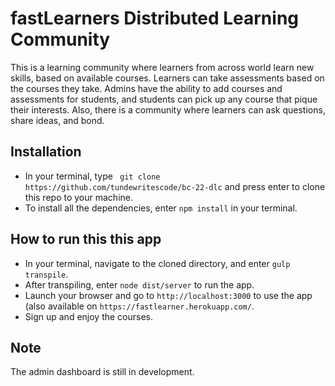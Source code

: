 # fastLearners Distributed Learning Community
This is a learning community where learners from across world learn new skills, based on available courses. Learners can take assessments based on the courses they take. Admins have the ability to add courses and assessments for students, and students can pick up any course that pique their interests. Also, there is a community where learners can ask questions, share ideas, and bond.

## Installation
- In your terminal, type ``` git clone https://github.com/tundewritescode/bc-22-dlc``` and press enter to clone this repo to your machine.
- To install all the dependencies, enter ```npm install``` in your terminal.

## How to run this this app
- In your terminal, navigate to the cloned directory, and enter `gulp transpile`.
- After transpiling, enter `node dist/server` to run the app.
- Launch your browser and go to `http://localhost:3000` to use the app (also available on `https://fastlearner.herokuapp.com/`.
- Sign up and enjoy the courses.

## Note
The admin dashboard is still in development.